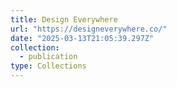 ```yaml
---
title: Design Everywhere
url: "https://designeverywhere.co/"
date: "2025-03-13T21:05:39.297Z"
collection:
  - publication
type: Collections
---
```

